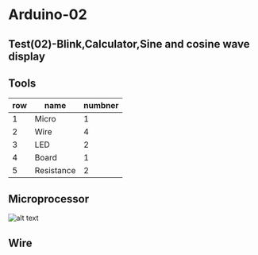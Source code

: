 # Arduino-02
Test(02)-Blink,Calculator,Sine and cosine wave display
---
## Tools

| row         | name        | numbner|
| ----------- | ----------- |--------|
| 1           | Micro       |   1    |
| 2           | Wire        |   4    |
| 3           | LED         |   2    |
| 4           | Board       |   1    |
| 5           | Resistance  |   2    |

## Microprocessor
![alt text](Micro.jpg)

## Wire
